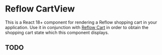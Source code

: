 # Reflow CartView

This is a React 18+ component for rendering a Reflow shopping cart in your application. Use it in conjunction with [Reflow Cart](../cart) in order to obtain the shopping cart state which this component displays.

## TODO
